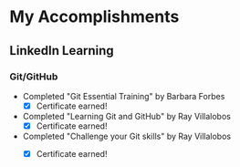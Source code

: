 # __My Accomplishments__

## LinkedIn Learning
### Git/GitHub
- Completed "Git Essential Training" by Barbara Forbes
  - [x] Certificate earned!
- Completed "Learning Git and GitHub" by Ray Villalobos
  - [x] Certificate earned!
- Completed "Challenge your Git skills" by Ray Villalobos
  - [x] Certificate earned!










 
